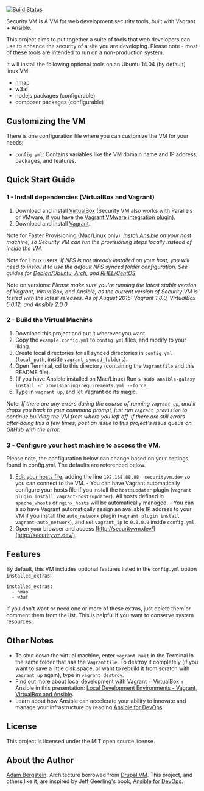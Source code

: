 [![Build Status](https://travis-ci.org/nerdstein/security-vm.svg?branch=master)](https://travis-ci.org/nerdstein/security-vm)

Security VM is A VM for web development security tools, built with Vagrant + Ansible.

This project aims to put together a suite of tools that web developers can use to enhance
the security of a site you are developing. Please note - most of these tools are intended
to run on a non-production system.

It will install the following optional tools on an Ubuntu 14.04 (by default) linux VM:

  - nmap
  - w3af
  - nodejs packages (configurable)
  - composer packages (configurable)

## Customizing the VM

There is one configuration file where you can customize the VM for your needs:

  - `config.yml`: Contains variables like the VM domain name and IP address, packages, and features.


## Quick Start Guide

### 1 - Install dependencies (VirtualBox and Vagrant)

  1. Download and install [VirtualBox](https://www.virtualbox.org/wiki/Downloads) (Security VM also works with Parallels or VMware, if you have the [Vagrant VMware integration plugin](http://www.vagrantup.com/vmware)).
  2. Download and install [Vagrant](http://www.vagrantup.com/downloads.html).

Note for Faster Provisioning (Mac/Linux only): *[Install Ansible](http://docs.ansible.com/intro_installation.html) on your host machine, so Security VM can run the provisioning steps locally instead of inside the VM.*

Note for Linux users: *If NFS is not already installed on your host, you will need to install it to use the default NFS synced folder configuration. See guides for [Debian/Ubuntu](https://www.digitalocean.com/community/tutorials/how-to-set-up-an-nfs-mount-on-ubuntu-14-04), [Arch](https://wiki.archlinux.org/index.php/NFS#Installation), and [RHEL/CentOS](https://www.digitalocean.com/community/tutorials/how-to-set-up-an-nfs-mount-on-centos-6).*

Note on versions: *Please make sure you're running the latest stable version of Vagrant, VirtualBox, and Ansible, as the current version of Security VM is tested with the latest releases. As of August 2015: Vagrant 1.8.0, VirtualBox 5.0.12, and Ansible 2.0.0.*

### 2 - Build the Virtual Machine

  1. Download this project and put it wherever you want.
  2. Copy the `example.config.yml` to `config.yml` files, and modify to your liking.
  3. Create local directories for all synced directories in `config.yml` (`local_path`, inside `vagrant_synced_folders`).
  4. Open Terminal, cd to this directory (containing the `Vagrantfile` and this README file).
  5. (If you have Ansible installed on Mac/Linux) Run `$ sudo ansible-galaxy install -r provisioning/requirements.yml --force`.
  6. Type in `vagrant up`, and let Vagrant do its magic.

Note: *If there are any errors during the course of running `vagrant up`, and it drops you back to your command prompt, just run `vagrant provision` to continue building the VM from where you left off. If there are still errors after doing this a few times, post an issue to this project's issue queue on GitHub with the error.*

### 3 - Configure your host machine to access the VM.

Please note, the configuration below can change based on your settings found in config.yml. The defaults are referenced below.

  1. [Edit your hosts file](http://www.rackspace.com/knowledge_center/article/how-do-i-modify-my-hosts-file), adding the line `192.168.88.88  securityvm.dev` so you can connect to the VM.
    - You can have Vagrant automatically configure your hosts file if you install the `hostsupdater` plugin (`vagrant plugin install vagrant-hostsupdater`). All hosts defined in `apache_vhosts` or `nginx_hosts` will be automatically managed.
    - You can also have Vagrant automatically assign an available IP address to your VM if you install the `auto_network` plugin (`vagrant plugin install vagrant-auto_network`), and set `vagrant_ip` to `0.0.0.0` inside `config.yml`.
  2. Open your browser and access [http://securityvm.dev/](http://securityvm.dev/).

## Features

By default, this VM includes optional features listed in the `config.yml` option `installed_extras`:

    installed_extras:
      - nmap
      - w3af

If you don't want or need one or more of these extras, just delete them or comment them from the list. This is helpful if you want to conserve system resources.

## Other Notes

  - To shut down the virtual machine, enter `vagrant halt` in the Terminal in the same folder that has the `Vagrantfile`. To destroy it completely (if you want to save a little disk space, or want to rebuild it from scratch with `vagrant up` again), type in `vagrant destroy`.
  - Find out more about local development with Vagrant + VirtualBox + Ansible in this presentation: [Local Development Environments - Vagrant, VirtualBox and Ansible](http://www.slideshare.net/geerlingguy/local-development-on-virtual-machines-vagrant-virtualbox-and-ansible).
  - Learn about how Ansible can accelerate your ability to innovate and manage your infrastructure by reading [Ansible for DevOps](http://www.ansiblefordevops.com/).

## License

This project is licensed under the MIT open source license.

## About the Author

[Adam Bergstein](http://nerdstein.net/). Architecture borrowed from [Drupal VM](www.drupal-vm.com). This project, and others like it, are inspired by Jeff Geerling's book, [Ansible for DevOps](http://www.ansiblefordevops.com/).
